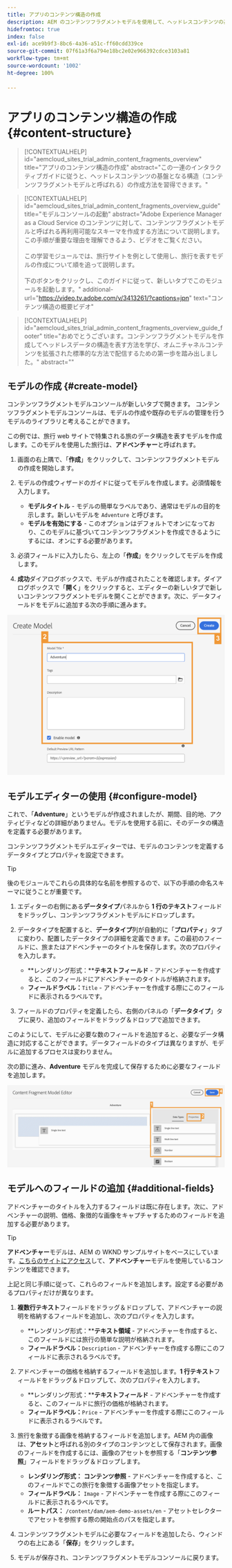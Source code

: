 ```yaml
---
title: アプリのコンテンツ構造の作成
description: AEM のコンテンツフラグメントモデルを使用して、ヘッドレスコンテンツの基盤となるコンテンツ構造を作成する方法について説明します。
hidefromtoc: true
index: false
exl-id: ace9b9f3-8bc6-4a36-a51c-ff60cdd339ce
source-git-commit: 07f61a3f6a794e18bc2e02e966392cdce3103a81
workflow-type: tm+mt
source-wordcount: '1002'
ht-degree: 100%

---
```



# アプリのコンテンツ構造の作成 {#content-structure}

>[!CONTEXTUALHELP]
>id="aemcloud_sites_trial_admin_content_fragments_overview"
>title="アプリのコンテンツ構造の作成"
>abstract="この一連のインタラクティブガイドに従うと、ヘッドレスコンテンツの基盤となる構造（コンテンツフラグメントモデルと呼ばれる）の作成方法を習得できます。"

>[!CONTEXTUALHELP]
>id="aemcloud_sites_trial_admin_content_fragments_overview_guide"
>title="モデルコンソールの起動"
>abstract="Adobe Experience Manager as a Cloud Service のコンテンツに対して、コンテンツフラグメントモデルと呼ばれる再利用可能なスキーマを作成する方法について説明します。この手順が重要な理由を理解できるよう、ビデオをご覧ください。<br><br>この学習モジュールでは、旅行サイトを例として使用し、旅行を表すモデルの作成について順を追って説明します。<br><br>下のボタンをクリックし、このガイドに従って、新しいタブでこのモジュールを起動します。"
>additional-url="https://video.tv.adobe.com/v/3413261/?captions=jpn" text="コンテンツ構造の概要ビデオ"

>[!CONTEXTUALHELP]
>id="aemcloud_sites_trial_admin_content_fragments_overview_guide_footer"
>title="おめでとうございます。コンテンツフラグメントモデルを作成してヘッドレスデータの構造を表す方法を学び、オムニチャネルコンテンツを拡張された標準的な方法で配信するための第一歩を踏み出しました。"
>abstract=""

## モデルの作成 {#create-model}

コンテンツフラグメントモデルコンソールが新しいタブで開きます。 コンテンツフラグメントモデルコンソールは、モデルの作成や既存のモデルの管理を行うモデルのライブラリと考えることができます。

この例では、旅行 web サイトで特集される旅のデータ構造を表すモデルを作成します。このモデルを使用した旅行は、**アドベンチャー**&#x200B;と呼ばれます。

1. 画面の右上隅で、「**作成**」をクリックして、コンテンツフラグメントモデルの作成を開始します。

1. モデルの作成ウィザードのガイドに従ってモデルを作成します。必須情報を入力します。

   * **モデルタイトル** - モデルの簡単なラベルであり、通常はモデルの目的を示します。新しいモデルを `Adventure` と呼びます。
   * **モデルを有効にする** - このオプションはデフォルトでオンになっており、このモデルに基づいてコンテンツフラグメントを作成できるようにするには、オンにする必要があります。

1. 必須フィールドに入力したら、左上の「**作成**」をクリックしてモデルを作成します。

1. **成功**&#x200B;ダイアログボックスで、モデルが作成されたことを確認します。ダイアログボックスで「**開く**」をクリックすると、エディターの新しいタブで新しいコンテンツフラグメントモデルを開くことができます。次に、データフィールドをモデルに追加する次の手順に進みます。

![コンテンツフラグメントモデル作成する手順 2 および 3](assets/do-not-localize/create-model.png)

## モデルエディターの使用 {#configure-model}

これで、「**Adventure**」というモデルが作成されましたが、期間、目的地、アクティビティなどの詳細がありません。モデルを使用する前に、そのデータの構造を定義する必要があります。

コンテンツフラグメントモデルエディターでは、モデルのコンテンツを定義するデータタイプとプロパティを設定できます。

>[!TIP]
>
>後のモジュールでこれらの具体的な名前を参照するので、以下の手順の命名スキーマに従うことが重要です。

1. エディターの右側にある&#x200B;**データタイプ**&#x200B;パネルから **1 行のテキスト**&#x200B;フィールドをドラッグし、コンテンツフラグメントモデルにドロップします。

1. データタイプを配置すると、**データタイプ**&#x200B;列が自動的に「**プロパティ**」タブに変わり、配置したデータタイプの詳細を定義できます。この最初のフィールドに、旅またはアドベンチャーのタイトルを保存します。次のプロパティを入力します。

   * **レンダリング形式：****テキストフィールド** - アドベンチャーを作成すると、このフィールドにアドベンチャーのタイトルが格納されます。
   * **フィールドラベル：**`Title` - アドベンチャーを作成する際にこのフィールドに表示されるラベルです。

1. フィールドのプロパティを定義したら、右側のパネルの「**データタイプ**」タブに戻り、追加のフィールドをドラッグ＆ドロップで追加できます。

このようにして、モデルに必要な数のフィールドを追加すると、必要なデータ構造に対応することができます。データフィールドのタイプは異なりますが、モデルに追加するプロセスは変わりません。

次の節に進み、**Adventure** モデルを完成して保存するために必要なフィールドを追加します。

![フィールドをモデルに追加する手順 1、2、3](assets/do-not-localize/define-model-fields.png)

## モデルへのフィールドの追加 {#additional-fields}

アドベンチャーのタイトルを入力するフィールドは既に存在します。次に、アドベンチャーの説明、価格、象徴的な画像をキャプチャするためのフィールドを追加する必要があります。

>[!TIP]
>
>**アドベンチャー**&#x200B;モデルは、AEM の WKND サンプルサイトをベースにしています。[こちらのサイトにアクセス](https://wknd.site/us/en/adventures/yosemite-backpacking.html)して、**アドベンチャー**&#x200B;モデルを使用しているコンテンツを確認できます。

上記と同じ手順に従って、これらのフィールドを追加します。設定する必要があるプロパティだけが異なります。

1. **複数行テキスト**&#x200B;フィールドをドラッグ＆ドロップして、アドベンチャーの説明を格納するフィールドを追加し、次のプロパティを入力します。

   * **レンダリング形式：****テキスト領域** - アドベンチャーを作成すると、このフィールドには旅行の簡単な説明が格納されます。
   * **フィールドラベル：**`Description` - アドベンチャーを作成する際にこのフィールドに表示されるラベルです。

1. アドベンチャーの価格を格納するフィールドを追加します。**1 行テキスト**&#x200B;フィールドをドラッグ＆ドロップして、次のプロパティを入力します。

   * **レンダリング形式：****テキストフィールド** - アドベンチャーを作成すると、このフィールドに旅行の価格が格納されます。
   * **フィールドラベル：**`Price` - アドベンチャーを作成する際にこのフィールドに表示されるラベルです。

1. 旅行を象徴する画像を格納するフィールドを追加します。AEM 内の画像は、**アセット**&#x200B;と呼ばれる別のタイプのコンテンツとして保存されます。画像のフィールドを作成するには、画像のアセットを参照する「**コンテンツ参照**」フィールドをドラッグ＆ドロップします。

   * **レンダリング形式：** **コンテンツ参照** - アドベンチャーを作成すると、このフィールドでこの旅行を象徴する画像アセットを指定します。
   * **フィールドラベル：** `Image` - アドベンチャーを作成する際にこのフィールドに表示されるラベルです。
   * **ルートパス：** `/content/dam/aem-demo-assets/en` - アセットセレクターでアセットを参照する際の開始点のパスを指定します。

1. コンテンツフラグメントモデルに必要なフィールドを追加したら、ウィンドウの右上にある「**保存**」をクリックします。

1. モデルが保存され、コンテンツフラグメントモデルコンソールに戻ります。
